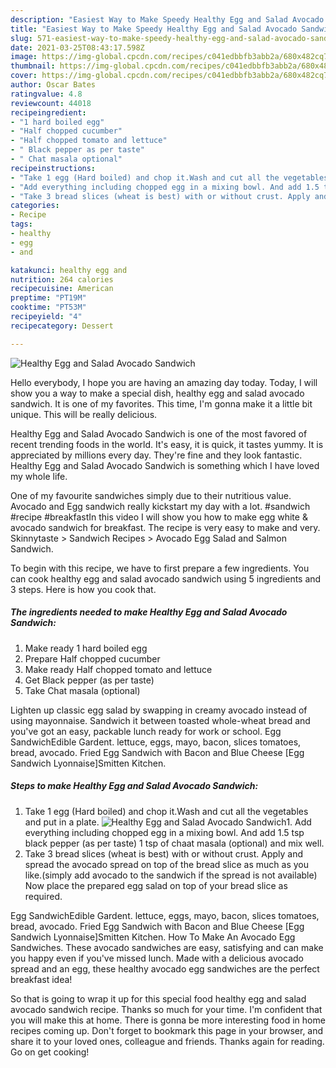 ```yaml
---
description: "Easiest Way to Make Speedy Healthy Egg and Salad Avocado Sandwich"
title: "Easiest Way to Make Speedy Healthy Egg and Salad Avocado Sandwich"
slug: 571-easiest-way-to-make-speedy-healthy-egg-and-salad-avocado-sandwich
date: 2021-03-25T08:43:17.598Z
image: https://img-global.cpcdn.com/recipes/c041edbbfb3abb2a/680x482cq70/healthy-egg-and-salad-avocado-sandwich-recipe-main-photo.jpg
thumbnail: https://img-global.cpcdn.com/recipes/c041edbbfb3abb2a/680x482cq70/healthy-egg-and-salad-avocado-sandwich-recipe-main-photo.jpg
cover: https://img-global.cpcdn.com/recipes/c041edbbfb3abb2a/680x482cq70/healthy-egg-and-salad-avocado-sandwich-recipe-main-photo.jpg
author: Oscar Bates
ratingvalue: 4.8
reviewcount: 44018
recipeingredient:
- "1 hard boiled egg"
- "Half chopped cucumber"
- "Half chopped tomato and lettuce"
- " Black pepper as per taste"
- " Chat masala optional"
recipeinstructions:
- "Take 1 egg (Hard boiled) and chop it.Wash and cut all the vegetables and put in a plate."
- "Add everything including chopped egg in a mixing bowl. And add 1.5 tsp black pepper (as per taste) 1 tsp of chaat masala (optional) and mix well."
- "Take 3 bread slices (wheat is best) with or without crust. Apply and spread the avocado spread on top of the bread slice as much as you like.(simply add avocado to the sandwich if the spread is not available) Now place the prepared egg salad on top of your bread slice as required."
categories:
- Recipe
tags:
- healthy
- egg
- and

katakunci: healthy egg and 
nutrition: 264 calories
recipecuisine: American
preptime: "PT19M"
cooktime: "PT53M"
recipeyield: "4"
recipecategory: Dessert

---
```



![Healthy Egg and Salad Avocado Sandwich](https://img-global.cpcdn.com/recipes/c041edbbfb3abb2a/680x482cq70/healthy-egg-and-salad-avocado-sandwich-recipe-main-photo.jpg)

Hello everybody, I hope you are having an amazing day today. Today, I will show you a way to make a special dish, healthy egg and salad avocado sandwich. It is one of my favorites. This time, I'm gonna make it a little bit unique. This will be really delicious.

Healthy Egg and Salad Avocado Sandwich is one of the most favored of recent trending foods in the world. It's easy, it is quick, it tastes yummy. It is appreciated by millions every day. They're fine and they look fantastic. Healthy Egg and Salad Avocado Sandwich is something which I have loved my whole life.

One of my favourite sandwiches simply due to their nutritious value. Avocado and Egg sandwich really kickstart my day with a lot. #sandwich #recipe #breakfastIn this video I will show you how to make egg white &amp; avocado sandwich for breakfast. The recipe is very easy to make and very. Skinnytaste &gt; Sandwich Recipes &gt; Avocado Egg Salad and Salmon Sandwich.


To begin with this recipe, we have to first prepare a few ingredients. You can cook healthy egg and salad avocado sandwich using 5 ingredients and 3 steps. Here is how you cook that.

<!--inarticleads1-->

##### The ingredients needed to make Healthy Egg and Salad Avocado Sandwich:

1. Make ready 1 hard boiled egg
1. Prepare Half chopped cucumber
1. Make ready Half chopped tomato and lettuce
1. Get  Black pepper (as per taste)
1. Take  Chat masala (optional)


Lighten up classic egg salad by swapping in creamy avocado instead of using mayonnaise. Sandwich it between toasted whole-wheat bread and you&#39;ve got an easy, packable lunch ready for work or school. Egg SandwichEdible Gardent. lettuce, eggs, mayo, bacon, slices tomatoes, bread, avocado. Fried Egg Sandwich with Bacon and Blue Cheese [Egg Sandwich Lyonnaise]Smitten Kitchen. 

<!--inarticleads2-->

##### Steps to make Healthy Egg and Salad Avocado Sandwich:

1. Take 1 egg (Hard boiled) and chop it.Wash and cut all the vegetables and put in a plate.
<img src="https://img-global.cpcdn.com/steps/9605498d22e2d22e/160x128cq70/healthy-egg-and-salad-avocado-sandwich-recipe-step-1-photo.jpg" alt="Healthy Egg and Salad Avocado Sandwich">1. Add everything including chopped egg in a mixing bowl. And add 1.5 tsp black pepper (as per taste) 1 tsp of chaat masala (optional) and mix well.
1. Take 3 bread slices (wheat is best) with or without crust. Apply and spread the avocado spread on top of the bread slice as much as you like.(simply add avocado to the sandwich if the spread is not available) Now place the prepared egg salad on top of your bread slice as required.


Egg SandwichEdible Gardent. lettuce, eggs, mayo, bacon, slices tomatoes, bread, avocado. Fried Egg Sandwich with Bacon and Blue Cheese [Egg Sandwich Lyonnaise]Smitten Kitchen. How To Make An Avocado Egg Sandwiches. These avocado sandwiches are easy, satisfying and can make you happy even if you&#39;ve missed lunch. Made with a delicious avocado spread and an egg, these healthy avocado egg sandwiches are the perfect breakfast idea! 

So that is going to wrap it up for this special food healthy egg and salad avocado sandwich recipe. Thanks so much for your time. I'm confident that you will make this at home. There is gonna be more interesting food in home recipes coming up. Don't forget to bookmark this page in your browser, and share it to your loved ones, colleague and friends. Thanks again for reading. Go on get cooking!
